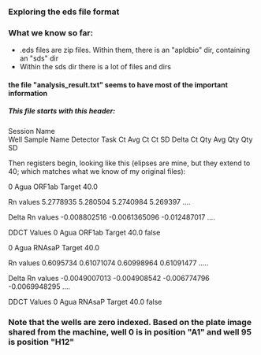 ### Exploring the eds file format

### What we know so far:

- .eds files are zip files. Within them, there is an "apldbio" dir, containing an "sds" dir
- Within the sds dir there is a lot of files and dirs

#### the file "analysis_result.txt" seems to have most of the important information

##### This file starts with this header:

Session Name	
Well	Sample Name	Detector	Task	Ct	Avg Ct	Ct SD	Delta Ct	Qty	Avg Qty	Qty SD


Then registers begin, looking like this (elipses are mine, but they extend to 40; which matches what we know of my original files):

0	Agua	ORF1ab	Target	40.0

Rn values	5.2778935	5.280504	5.2740984	5.269397	....

Delta Rn values	-0.008802516	-0.0061365096	-0.012487017	.... 

DDCT Values	0		Agua	ORF1ab	Target	40.0									false

0	Agua	RNAsaP	Target	40.0						

Rn values	0.6095734	0.61071074	0.60998964	0.61091477	.....

Delta Rn values	-0.0049007013	-0.004908542	-0.006774796	-0.0069948295	....

DDCT Values	0		Agua	RNAsaP	Target	40.0									false

### Note that the wells are zero indexed. Based on the plate image shared from the machine, well 0 is in position "A1" and well 95 is position "H12"

